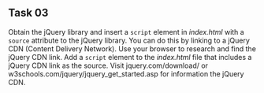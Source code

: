 ## Task 03
Obtain the jQuery library and insert a `script` element in *index.html* with a `source` attribute to the jQuery library. You can do this by linking to a jQuery CDN (Content Delivery Network). Use your browser to research and find the jQuery CDN link. Add a `script` element to the *index.html* file that includes a jQuery CDN link as the source.  Visit jquery.com/download/ or w3schools.com/jquery/jquery_get_started.asp for information the jQuery CDN. 